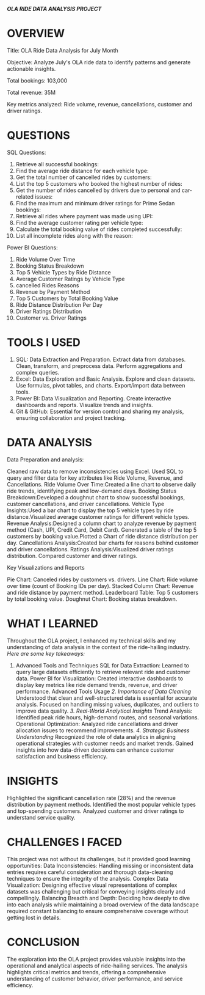 ***OLA RIDE DATA ANALYSIS PROJECT***

# OVERVIEW

Title: OLA Ride Data Analysis for July Month

Objective: Analyze July's OLA ride data to identify patterns and generate actionable insights.

Total bookings: 103,000

Total revenue: 35M

Key metrics analyzed: Ride volume, revenue, cancellations, customer and driver ratings.

# QUESTIONS

SQL Questions:
1. Retrieve all successful bookings:
2. Find the average ride distance for each vehicle type:
3. Get the total number of cancelled rides by customers:
4. List the top 5 customers who booked the highest number of rides:
5. Get the number of rides cancelled by drivers due to personal and car-related issues:
6. Find the maximum and minimum driver ratings for Prime Sedan bookings:
7. Retrieve all rides where payment was made using UPI:
8. Find the average customer rating per vehicle type:
9. Calculate the total booking value of rides completed successfully:
10. List all incomplete rides along with the reason:

Power BI Questions:
1. Ride Volume Over Time
2. Booking Status Breakdown
3. Top 5 Vehicle Types by Ride Distance
4. Average Customer Ratings by Vehicle Type
5. cancelled Rides Reasons
6. Revenue by Payment Method
7. Top 5 Customers by Total Booking Value
8. Ride Distance Distribution Per Day
9. Driver Ratings Distribution
10. Customer vs. Driver Ratings

# TOOLS I USED

1. SQL: Data Extraction and Preparation. Extract data from databases. Clean, transform, and preprocess data. Perform aggregations and complex queries.
2. Excel: Data Exploration and Basic Analysis. Explore and clean datasets. Use formulas, pivot tables, and charts. Export/import data between tools.
3. Power BI: Data Visualization and Reporting. Create interactive dashboards and reports. Visualize trends and insights.
4. Git & GitHub: Essential for version control and sharing my analysis, ensuring collaboration and project tracking.

# DATA ANALYSIS

Data Preparation and analysis: 

Cleaned raw data to remove inconsistencies using Excel. 
Used SQL to query and filter data for key attributes like Ride Volume, Revenue, and Cancellations. 
Ride Volume Over Time:Created a line chart to observe daily ride trends, identifying peak and low-demand days. 
Booking Status Breakdown:Developed a doughnut chart to show successful bookings, customer cancellations, and driver cancellations. 
Vehicle Type Insights:Used a bar chart to display the top 5 vehicle types by ride distance.Visualized average customer ratings for different vehicle types. 
Revenue Analysis:Designed a column chart to analyze revenue by payment method (Cash, UPI, Credit Card, Debit Card). 
Generated a table of the top 5 customers by booking value.Plotted a Chart of ride distance distribution per day. 
Cancellations Analysis:Created bar charts for reasons behind customer and driver cancellations. 
Ratings Analysis:Visualized driver ratings distribution. Compared customer and driver ratings. 

Key Visualizations and Reports

Pie Chart: Canceled rides by customers vs. drivers.
Line Chart: Ride volume over time (count of Booking IDs per day).
Stacked Column Chart: Revenue and ride distance by payment method.
Leaderboard Table: Top 5 customers by total booking value.
Doughnut Chart: Booking status breakdown.

# WHAT I LEARNED

Throughout the OLA project, I enhanced my technical skills and my understanding of data analysis in the context of the ride-hailing industry.
*Here are some key takeaways:*
1. Advanced Tools and Techniques
SQL for Data Extraction: Learned to query large datasets efficiently to retrieve relevant ride and customer data.
Power BI for Visualization: Created interactive dashboards to display key metrics like ride demand trends, revenue, and driver performance.
Advanced Tools Usage
*2. Importance of Data Cleaning*
Understood that clean and well-structured data is essential for accurate analysis.
Focused on handling missing values, duplicates, and outliers to improve data quality.
*3. Real-World Analytical Insights*
Trend Analysis: Identified peak ride hours, high-demand routes, and seasonal variations.
Operational Optimization: Analyzed ride cancellations and driver allocation issues to recommend improvements.
*4. Strategic Business Understanding*
Recognized the role of data analytics in aligning operational strategies with customer needs and market trends.
Gained insights into how data-driven decisions can enhance customer satisfaction and business efficiency.

# INSIGHTS

Highlighted the significant cancellation rate (28%) and the revenue distribution by payment methods.
Identified the most popular vehicle types and top-spending customers.
Analyzed customer and driver ratings to understand service quality.

# CHALLENGES I FACED

This project was not without its challenges, but it provided good learning opportunities:
Data Inconsistencies: Handling missing or inconsistent data entries requires careful consideration and thorough data-cleaning techniques to ensure the integrity of the analysis.
Complex Data Visualization: Designing effective visual representations of complex datasets was challenging but critical for conveying insights clearly and compellingly.
Balancing Breadth and Depth: Deciding how deeply to dive into each analysis while maintaining a broad overview of the data landscape required constant balancing to ensure comprehensive coverage without getting lost in details.

# CONCLUSION

The exploration into the OLA project provides valuable insights into the operational and analytical aspects of ride-hailing services. The analysis highlights critical metrics and trends, offering a comprehensive understanding of customer behavior, driver performance, and service efficiency.
